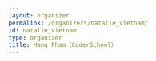 ```yaml
---
layout: organizer
permalink: /organizers/natalie_vietnam/
id: natalie_vietnam
type: organizer
title: Hang Pham（CoderSchool）
---
```

